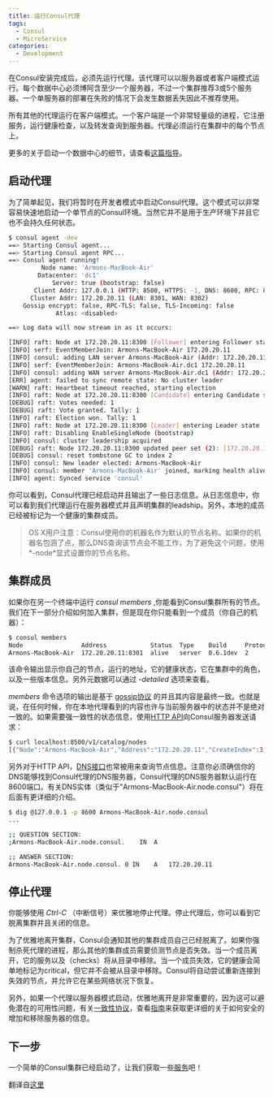 ```yaml
---
title: 运行Consul代理
tags:
  - Consul
  - MicroService
categories:
  - Development
---
```


在Consul安装完成后，必须先运行代理。该代理可以以服务器或者客户端模式运行。每个数据中心必须博阿含至少一个服务器，不过一个集群推荐3或5个服务器。一个单服务器的部署在失败的情况下会发生数据丢失因此不推荐使用。

所有其他的代理运行在客户端模式。一个客户端是一个非常轻量级的进程，它注册服务，运行健康检查，以及转发查询到服务器。代理必须运行在集群中的每个节点上。

更多的关于启动一个数据中心的细节，请查看[这篇指导](https://www.consul.io/docs/guides/bootstrapping.html)。

<!-- more -->

## 启动代理

为了简单起见，我们将暂时在开发者模式中启动Consul代理。这个模式可以非常容易快速地启动一个单节点的Consul环境。当然它并不是用于生产环境下并且它也不会持久任何状态。
```bash
$ consul agent -dev
==> Starting Consul agent...
==> Starting Consul agent RPC...
==> Consul agent running!
         Node name: 'Armons-MacBook-Air'
        Datacenter: 'dc1'
            Server: true (bootstrap: false)
       Client Addr: 127.0.0.1 (HTTP: 8500, HTTPS: -1, DNS: 8600, RPC: 8400)
      Cluster Addr: 172.20.20.11 (LAN: 8301, WAN: 8302)
    Gossip encrypt: false, RPC-TLS: false, TLS-Incoming: false
             Atlas: <disabled>

==> Log data will now stream in as it occurs:

[INFO] raft: Node at 172.20.20.11:8300 [Follower] entering Follower state
[INFO] serf: EventMemberJoin: Armons-MacBook-Air 172.20.20.11
[INFO] consul: adding LAN server Armons-MacBook-Air (Addr: 172.20.20.11:8300) (DC: dc1)
[INFO] serf: EventMemberJoin: Armons-MacBook-Air.dc1 172.20.20.11
[INFO] consul: adding WAN server Armons-MacBook-Air.dc1 (Addr: 172.20.20.11:8300) (DC: dc1)
[ERR] agent: failed to sync remote state: No cluster leader
[WARN] raft: Heartbeat timeout reached, starting election
[INFO] raft: Node at 172.20.20.11:8300 [Candidate] entering Candidate state
[DEBUG] raft: Votes needed: 1
[DEBUG] raft: Vote granted. Tally: 1
[INFO] raft: Election won. Tally: 1
[INFO] raft: Node at 172.20.20.11:8300 [Leader] entering Leader state
[INFO] raft: Disabling EnableSingleNode (bootstrap)
[INFO] consul: cluster leadership acquired
[DEBUG] raft: Node 172.20.20.11:8300 updated peer set (2): [172.20.20.11:8300]
[DEBUG] consul: reset tombstone GC to index 2
[INFO] consul: New leader elected: Armons-MacBook-Air
[INFO] consul: member 'Armons-MacBook-Air' joined, marking health alive
[INFO] agent: Synced service 'consul'
```

你可以看到，Consul代理已经启动并且输出了一些日志信息。从日志信息中，你可以看到我们代理运行在服务器模式并且声明集群的leadship。另外，本地的成员已经被标记为一个健康的集群成员。

> OS X用户注意：Consul使用你的机器名作为默认的节点名称。如果你的机器名包涵了点，那么DNS查询该节点会不能工作，为了避免这个问题，使用*-node*显式设置你的节点名称。

## 集群成员

如果你在另一个终端中运行 *consul members* ,你能看到Consul集群所有的节点。我们在下一部分介绍如何加入集群，但是现在你只能看到一个成员（你自己的机器）：
```bash
$ consul members
Node                Address            Status  Type    Build     Protocol  DC
Armons-MacBook-Air  172.20.20.11:8301  alive   server  0.6.1dev  2         dc1
```
该命令输出显示你自己的节点，运行的地址，它的健康状态，它在集群中的角色，以及一些版本信息。另外元数据可以通过 *-detailed* 选项来查看。

*members* 命令选项的输出是基于 [gossip协议](https://www.consul.io/docs/internals/gossip.html) 的并且其内容是最终一致。也就是说，在任何时候，你在本地代理看到的内容也许与当前服务器中的状态并不是绝对一致的。如果需要强一致性的状态信息，使用[HTTP API](https://www.consul.io/docs/agent/http.html)向Consul服务器发送请求：
```bash
$ curl localhost:8500/v1/catalog/nodes
[{"Node":"Armons-MacBook-Air","Address":"172.20.20.11","CreateIndex":3,"ModifyIndex":4}]
```
另外对于HTTP API，[DNS接口](https://www.consul.io/docs/agent/dns.html)也常被用来查询节点信息。注意你必须确信你的DNS能够找到Consul代理的DNS服务器，Consul代理的DNS服务器默认运行在8600端口。有关DNS实体（类似于"Armons-MacBook-Air.node.consul"）将在后面有更详细的介绍。
```bash
$ dig @127.0.0.1 -p 8600 Armons-MacBook-Air.node.consul
...

;; QUESTION SECTION:
;Armons-MacBook-Air.node.consul.    IN  A

;; ANSWER SECTION:
Armons-MacBook-Air.node.consul. 0 IN    A   172.20.20.11
```

## 停止代理

你能够使用 *Ctrl-C* （中断信号）来优雅地停止代理。停止代理后，你可以看到它脱离集群并且关闭的信息。

为了优雅地离开集群，Consul会通知其他的集群成员自己已经脱离了。如果你强制杀死代理的进程，那么其他的集群成员需要侦测节点是否失效。当一个成员离开，它的服务以及（checks）将从目录中移除。当一个成员失效，它的健康会简单地标记为critical，但它并不会被从目录中移除。Consul将自动尝试重新连接到失效的节点，并允许它在某些网络状况下恢复。

另外，如果一个代理以服务器模式启动，优雅地离开是非常重要的，因为这可以避免潜在的可用性问题，有关[一致性协议](https://www.consul.io/docs/internals/consensus.html)，查看[指南](https://www.consul.io/docs/guides/)来获取更详细的关于如何安全的增加和移除服务器的信息。

## 下一步

一个简单的Consul集群已经启动了，让我们获取一些[服务]()吧！

翻译自[这里](https://www.consul.io/intro/getting-started/agent.html)
